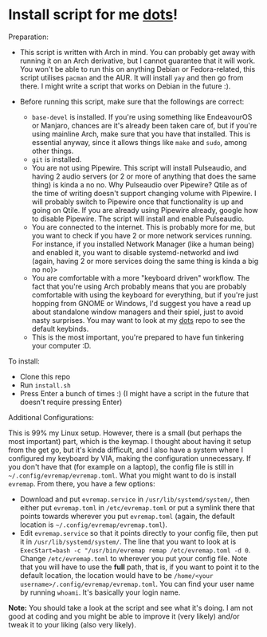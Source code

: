 # Install script for me [dots](https://github.com/DNM1008/Dots)!

Preparation:

* This script is written with Arch in mind. You can probably get away with
running it on an Arch derivative, but I cannot guarantee that it will work. You
won't be able to run this on anything Debian or Fedora-related, this script
utilises `pacman` and the AUR. It will install `yay` and then go from there. I
might write a script that works on Debian in the future :).

* Before running this script, make sure that the followings are correct:
    * `base-devel` is installed. If you're using something like EndeavourOS or
    Manjaro, chances are it's already been taken care of, but if you're using
    mainline Arch, make sure that you have that installed. This is essential
    anyway, since it allows things like `make` and `sudo`, among other things.
    * `git` is installed.
    * You are not using Pipewire. This script will install Pulseaudio, and
    having 2 audio servers (or 2 or more of anything that does the same thing)
    is kinda a no no. Why Pulseaudio over Pipewire? Qtile as of the time of
    writing doesn't support changing volume with Pipewire. I will probably
    switch to Pipewire once that functionality is up and going on Qtile. If you
    are already using Pipewire already, google how to disable Pipewire. The
    script will install and enable Pulseaudio.
    * You are connected to the internet. This is probably more for me, but you
    want to check if you have 2 or more network services running. For instance,
    if you installed Network Manager (like a human being) and enabled it, you
    want to disable systemd-networkd and iwd (again, having 2 or more services
    doing the same thing is kinda a big no no)>
    * You are comfortable with a more "keyboard driven" workflow. The fact that
    you're using Arch probably means that you are probably comfortable with
    using the keyboard for everything, but if you're just hopping from GNOME or
    Windows, I'd suggest you have a read up about standalone window managers
    and their spiel, just to avoid nasty surprises. You may want to look at my
    [dots](https://github.com/DNM1008/Dots) repo to see the default keybinds.
    * This is the most important, you're prepared to have fun tinkering your
    computer :D.


To install:
* Clone this repo
* Run `install.sh`
* Press Enter a bunch of times :) (I might have a script in the future that
doesn't require pressing Enter)

Additional Configurations:

This is 99% my Linux setup. However, there is a small (but perhaps the most
important) part, which is the keymap. I thought about having it setup from the
get go, but it's kinda difficult, and I also have a system where I configured
my keyboard by VIA, making the configuration unnecessary. If you don't have
that (for example on a laptop), the config file is still in
`~/.config/evremap/evremap.toml`. What you might want to do is install
`evremap`. From there, you have a few options:

* Download and put `evremap.service` in `/usr/lib/systemd/system/`, then either
put `evremap.toml` in `/etc/evremap.toml` or put a symlink there that points
towards wherever you put `evremap.toml` (again, the default location is
`~/.config/evremap/evremap.toml`).
* Edit `evremap.service` so that it points directly to your config file, then
put it in `/usr/lib/systemd/system/`. The line that you want to look at is
`ExecStart=bash -c "/usr/bin/evremap remap /etc/evremap.toml -d 0`. Change
`/etc/evremap.toml` to wherever you put your config file. Note that you will
have to use the **full** path, that is, if you want to point it to the default
location, the location would have to be `/home/<your
username>/.config/evremap/evremap.toml`. You can find your user name by running
`whoami`. It's basically your login name.

**Note:** You should take a look at the script and see what it's doing. I am
not good at coding and you might be able to improve it (very likely) and/or
tweak it to your liking (also very likely).
